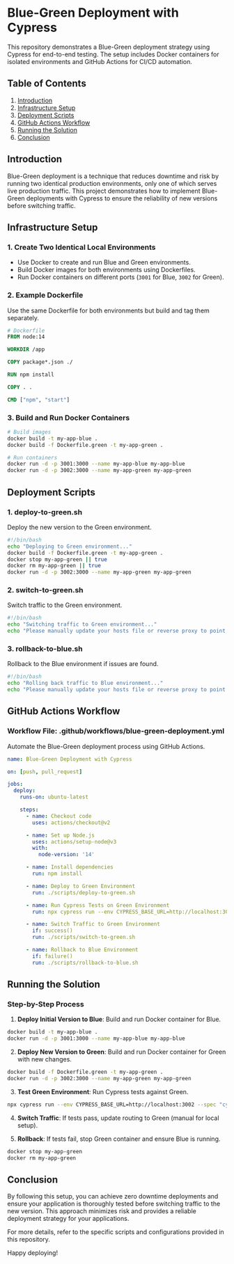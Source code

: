 
# Blue-Green Deployment with Cypress

This repository demonstrates a Blue-Green deployment strategy using Cypress for end-to-end testing. The setup includes Docker containers for isolated environments and GitHub Actions for CI/CD automation.

## Table of Contents

1. [Introduction](#introduction)
2. [Infrastructure Setup](#infrastructure-setup)
3. [Deployment Scripts](#deployment-scripts)
4. [GitHub Actions Workflow](#github-actions-workflow)
5. [Running the Solution](#running-the-solution)
6. [Conclusion](#conclusion)

## Introduction

Blue-Green deployment is a technique that reduces downtime and risk by running two identical production environments, only one of which serves live production traffic. This project demonstrates how to implement Blue-Green deployments with Cypress to ensure the reliability of new versions before switching traffic.

## Infrastructure Setup

### 1. Create Two Identical Local Environments

- Use Docker to create and run Blue and Green environments.
- Build Docker images for both environments using Dockerfiles.
- Run Docker containers on different ports (`3001` for Blue, `3002` for Green).

### 2. Example Dockerfile

Use the same Dockerfile for both environments but build and tag them separately.

```dockerfile
# Dockerfile
FROM node:14

WORKDIR /app

COPY package*.json ./

RUN npm install

COPY . .

CMD ["npm", "start"]
```

### 3. Build and Run Docker Containers

```bash
# Build images
docker build -t my-app-blue .
docker build -f Dockerfile.green -t my-app-green .

# Run containers
docker run -d -p 3001:3000 --name my-app-blue my-app-blue
docker run -d -p 3002:3000 --name my-app-green my-app-green
```

## Deployment Scripts

### 1. deploy-to-green.sh

Deploy the new version to the Green environment.

```sh
#!/bin/bash
echo "Deploying to Green environment..."
docker build -f Dockerfile.green -t my-app-green .
docker stop my-app-green || true
docker rm my-app-green || true
docker run -d -p 3002:3000 --name my-app-green my-app-green
```

### 2. switch-to-green.sh

Switch traffic to the Green environment.

```sh
#!/bin/bash
echo "Switching traffic to Green environment..."
echo "Please manually update your hosts file or reverse proxy to point to the Green environment (port 3002)."
```

### 3. rollback-to-blue.sh

Rollback to the Blue environment if issues are found.

```sh
#!/bin/bash
echo "Rolling back traffic to Blue environment..."
echo "Please manually update your hosts file or reverse proxy to point back to the Blue environment (port 3001)."
```

## GitHub Actions Workflow

### Workflow File: .github/workflows/blue-green-deployment.yml

Automate the Blue-Green deployment process using GitHub Actions.

```yaml
name: Blue-Green Deployment with Cypress

on: [push, pull_request]

jobs:
  deploy:
    runs-on: ubuntu-latest

    steps:
      - name: Checkout code
        uses: actions/checkout@v2

      - name: Set up Node.js
        uses: actions/setup-node@v3
        with:
          node-version: '14'

      - name: Install dependencies
        run: npm install

      - name: Deploy to Green Environment
        run: ./scripts/deploy-to-green.sh

      - name: Run Cypress Tests on Green Environment
        run: npx cypress run --env CYPRESS_BASE_URL=http://localhost:3002 --spec "cypress/e2e/green-tests.cy.js"

      - name: Switch Traffic to Green Environment
        if: success()
        run: ./scripts/switch-to-green.sh

      - name: Rollback to Blue Environment
        if: failure()
        run: ./scripts/rollback-to-blue.sh
```

## Running the Solution

### Step-by-Step Process

1. **Deploy Initial Version to Blue**: Build and run Docker container for Blue.

```bash
docker build -t my-app-blue .
docker run -d -p 3001:3000 --name my-app-blue my-app-blue
```

2. **Deploy New Version to Green**: Build and run Docker container for Green with new changes.

```bash
docker build -f Dockerfile.green -t my-app-green .
docker run -d -p 3002:3000 --name my-app-green my-app-green
```

3. **Test Green Environment**: Run Cypress tests against Green.

```bash
npx cypress run --env CYPRESS_BASE_URL=http://localhost:3002 --spec "cypress/e2e/green-tests.cy.js"
```

4. **Switch Traffic**: If tests pass, update routing to Green (manual for local setup).

5. **Rollback**: If tests fail, stop Green container and ensure Blue is running.

```bash
docker stop my-app-green
docker rm my-app-green
```

## Conclusion

By following this setup, you can achieve zero downtime deployments and ensure your application is thoroughly tested before switching traffic to the new version. This approach minimizes risk and provides a reliable deployment strategy for your applications.

For more details, refer to the specific scripts and configurations provided in this repository.

Happy deploying!
